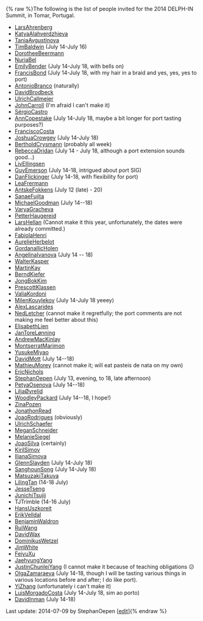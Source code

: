 {% raw %}The following is the list of people invited for the 2014 DELPH-IN
Summit, in Tomar, Portugal.

- [LarsAhrenberg](/LarsAhrenberg)
- [KatyaAlahverdzhieva](/KatyaAlahverdzhieva)
- [TaniaAvgustinova](../TaniaAvgustinova)
- [TimBaldwin](../TimBaldwin) (July 14-July 16)
- [DorotheeBeermann](/DorotheeBeermann)
- [NuriaBel](/NuriaBel)
- [EmilyBender](../EmilyBender) (July 14-July 18, with bells on)
- [FrancisBond](../FrancisBond) (July 14-July 18, with my hair in a braid
and yes, yes, yes to port)
- [AntonioBranco](../AntonioBranco) (naturally)
- [DavidBrodbeck](/DavidBrodbeck)
- [UlrichCallmeier](/UlrichCallmeier)
- [JohnCarroll](../JohnCarroll) (I'm afraid I can't make it)
- [SérgioCastro](/S%C3%A9rgioCastro)
- [AnnCopestake](../AnnCopestake) (July 14-July 18, maybe a bit longer
for port tasting purposes?)
- [FranciscoCosta](../FranciscoCosta)
- [JoshuaCrowgey](../JoshuaCrowgey) (July 14-July 18)
- [BertholdCrysmann](../BertholdCrysmann) (probably all week)
- [RebeccaDridan](../RebeccaDridan) (July 14 - July 18, although a port
extension sounds good...)
- [LivEllingsen](/LivEllingsen)
- [GuyEmerson](../GuyEmerson) (July 14-18, intrigued about port SIG)
- [DanFlickinger](../DanFlickinger) (July 14-18, with flexibility for
port)
- [LeaFrermann](/LeaFrermann)
- [AntskeFokkens](../AntskeFokkens) (July 12 (late) - 20)
- [SanaeFujita](/SanaeFujita)
- [MichaelGoodman](../MichaelGoodman) (July 14--18)
- [VaryaGracheva](../VaryaGracheva)
- [PetterHaugereid](../PetterHaugereid)
- [LarsHellan](/LarsHellan) (Cannot make it this year, unfortunately,
the dates were already committed.)
- [FabiolaHenri](/FabiolaHenri)
- [AurelieHerbelot](/AurelieHerbelot)
- [GordanaIlicHolen](/GordanaIlicHolen)
- [AngelinaIvanova](../AngelinaIvanova) (July 14 -- 18)
- [WalterKasper](/WalterKasper)
- [MartinKay](/MartinKay)
- [BerndKiefer](../BerndKiefer)
- [JongBokKim](../JongBokKim)
- [PrescottKlassen](/PrescottKlassen)
- [ValiaKordoni](../ValiaKordoni)
- [MilenKouylekov](/MilenKouylekov) (July 14-July 18 yeeey)
- [AlexLascarides](../AlexLascarides)
- [NedLetcher](../NedLetcher) (cannot make it regretfully; the port
comments are not making me feel better about this)
- [ElisabethLien](/ElisabethLien)
- [JanToreLønning](/JanToreL%C3%B8nning)
- [AndrewMacKinlay](/AndrewMacKinlay)
- [MontserratMarimon](/MontserratMarimon)
- [YusukeMiyao](/YusukeMiyao)
- [DavidMott](../DavidMott) (July 14--18)
- [MathieuMorey](/MathieuMorey) (cannot make it; will eat pasteis de
nata on my own)
- [EricNichols](/EricNichols)
- [StephanOepen](../StephanOepen) (July 13, evening, to 18, late
afternoon)
- [PetyaOsenova](../PetyaOsenova) (July 14--18)
- [LiljaØvrelid](/Lilja%C3%98vrelid)
- [WoodleyPackard](/WoodleyPackard) (July 14--18, I hope!)
- [ZinaPozen](../ZinaPozen)
- [JonathonRead](/JonathonRead)
- [JoaoRodrigues](/JoaoRodrigues) (obviously)
- [UlrichSchaefer](../UlrichSchaefer)
- [MeganSchneider](/MeganSchneider)
- [MelanieSiegel](/MelanieSiegel)
- [JoaoSilva](../JoaoSilva) (certainly)
- [KirilSimov](/KirilSimov)
- [IlianaSimova](/IlianaSimova)
- [GlennSlayden](../GlennSlayden) (July 14-July 18)
- [SanghounSong](../SanghounSong) (July 14-July 18)
- [MatsuzakiTakuya](/MatsuzakiTakuya)
- [LilingTan](../LilingTan) (14-18 July)
- [JesseTseng](../JesseTseng)
- [JunichiTsujii](/JunichiTsujii)
- TJTrimble (14-16 July)
- [HansUszkoreit](../HansUszkoreit)
- [ErikVelldal](../ErikVelldal)
- [BenjaminWaldron](../BenjaminWaldron)
- [RuiWang](/RuiWang)
- [DavidWax](/DavidWax)
- [DominikusWetzel](../DominikusWetzel)
- [JimWhite](../JimWhite)
- [FeiyuXu](../FeiyuXu)
- [JaehyungYang](/JaehyungYang)
- [JustinChunleiYang](../JustinChunleiYang) (I cannot make it because of
teaching obligations :confused:
- [OlgaZamaraeva](../OlgaZamaraeva) (July 14-18, though I will be tasting
various things in various locations before and after; I do like
port).
- [YiZhang](../YiZhang) (unfortunately i can't make it)
- [LuisMorgadoCosta](../LuisMorgadoCosta) (July 14-July 18, sim ao porto)
- [DavidInman](/DavidInman) (July 14-18)

Last update: 2014-07-09 by StephanOepen [[edit](https://github.com/delph-in/docs/wiki/TomarParticipants/_edit)]{% endraw %}